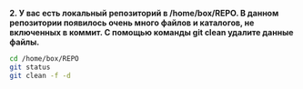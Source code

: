**2. У вас есть локальный репозиторий  в /home/box/REPO. В данном репозитории появилось очень много файлов и каталогов, не включенных в коммит. С помощью команды git clean удалите данные файлы.**

```bash
cd /home/box/REPO
git status
git clean -f -d
```
